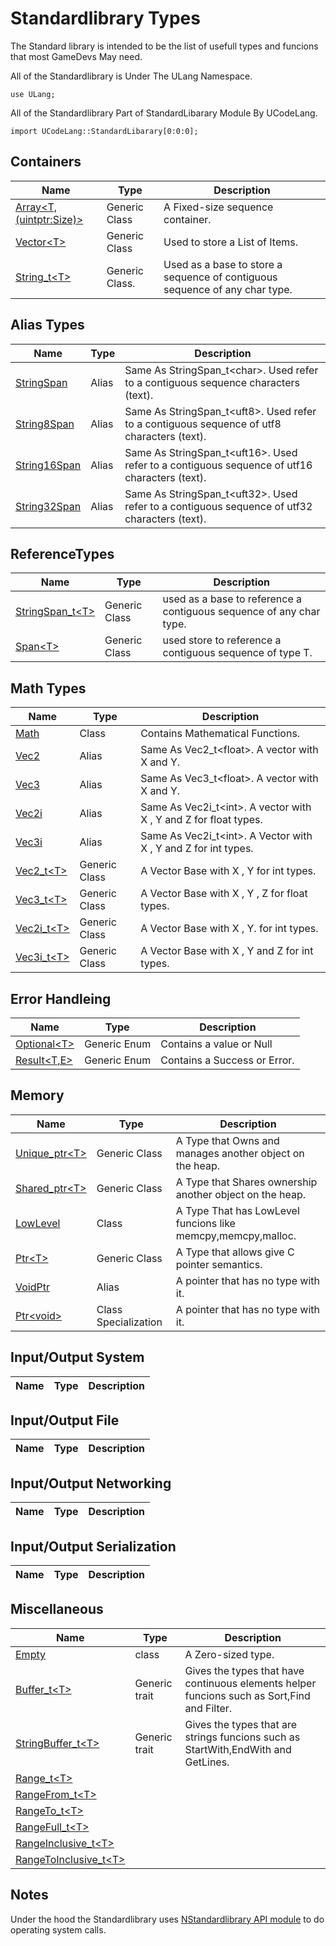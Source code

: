 # Standardlibrary Types


The Standard library is intended to be the list of usefull types and funcions that most GameDevs May need.


All of the Standardlibrary is Under The ULang Namespace.

```
use ULang;
```

All of the Standardlibrary Part of StandardLibarary Module By UCodeLang.

```
import UCodeLang::StandardLibarary[0:0:0];
```


## Containers
| Name | Type | Description |
|--- | --- |  --- | 
[Array\<T,(uintptr:Size)>](./Containers/Array.md) | Generic Class | A Fixed-size sequence container.
[Vector\<T>](./Containers/Vector.md) | Generic Class |  Used to store a List of Items.
[String_t\<T>](./Containers/String_t.md)| Generic Class. | Used as a base to  store a   sequence of contiguous sequence of any char type.


## Alias Types
| Name | Type | Description |
|--- | --- |  --- | 
[StringSpan](./Alias/StringSpan.md) | Alias | Same As StringSpan_t\<char>. Used refer to a contiguous sequence characters (text). 
[String8Span](./Alias/String8Span.md) | Alias | Same As StringSpan_t\<uft8>. Used refer to a contiguous sequence of utf8 characters (text). 
[String16Span](./Alias/String16Span.md) | Alias | Same As StringSpan_t\<uft16>. Used refer to a contiguous sequence of utf16 characters (text). 
[String32Span](./Alias/String32Span.md) | Alias | Same As StringSpan_t\<uft32>. Used refer to a contiguous sequence of utf32 characters (text). 
 
## ReferenceTypes
| Name | Type | Description |
|--- | --- |  --- | 
[StringSpan_t\<T>](./ReferenceTypes/StringSpan.md) | Generic Class | used as a base to  reference a contiguous sequence of any char type.
[Span\<T>](./ReferenceTypes/Span.md) | Generic Class | used store to reference a contiguous sequence of type T.

## Math Types
| Name | Type | Description |
|--- | --- |  --- | 
[Math](./Math/Math.md)  | Class | Contains Mathematical Functions.
[Vec2](./Math/Vec2.md)  | Alias | Same As Vec2_t\<float>. A vector with X and Y.
[Vec3](./Math/Vec3.md)  | Alias | Same As Vec3_t\<float>. A vector with X and Y.
[Vec2i](./Math/Vec2i.md)  | Alias | Same As Vec2i_t\<int>. A vector with X , Y and Z for float types.
[Vec3i](./Math/Vec3i.md) | Alias | Same As Vec2i_t\<int>. A Vector with X , Y and Z for int types.
[Vec2_t\<T>](./Math/Vec2_t.md)  | Generic Class | A Vector Base with X , Y  for int types.
[Vec3_t\<T>](./Math/Vec3_t.md) | Generic Class | A Vector Base with X , Y , Z for float types.
[Vec2i_t\<T>](./Math/Vec2i_t.md)| Generic Class | A Vector Base with X , Y. for int types.
[Vec3i_t\<T>](./Math/Vec3_t.md)| Generic Class | A Vector Base with X , Y and Z for int types.

## Error Handleing
| Name | Type | Description |
|--- | --- |  --- | 
[Optional\<T>](./ErrorHandleing/Optional.md) | Generic Enum |  Contains a value or Null 
[Result\<T,E>](./ErrorHandleing/Result.md) | Generic Enum | Contains a Success or Error.

## Memory 
| Name | Type | Description |
|--- | --- |  --- | 
[Unique_ptr\<T>](./Memory/Unique_ptr.md)| Generic Class | A Type that Owns and manages another object on the heap.
[Shared_ptr\<T>](./Memory/Shared_ptr.md)| Generic Class | A Type that Shares ownership  another object on the heap.
[LowLevel](./Memory/LowLevel.md)| Class | A Type That has LowLevel funcions like memcpy,memcpy,malloc.
[Ptr\<T>](./Memory/Ptr.md) | Generic Class | A Type that allows give C pointer semantics.  
[VoidPtr](./Memory/VoidPtr.md) | Alias | A pointer that has no type with it.
[Ptr\<void>](./Memory/VoidPtr.md) | Class Specialization | A pointer that has no type with it.
## Input/Output System
| Name | Type | Description |
|--- | --- |  --- | 
## Input/Output File
| Name | Type | Description |
|--- | --- |  --- | 
## Input/Output Networking
| Name | Type | Description |
|--- | --- |  --- | 
## Input/Output Serialization
| Name | Type | Description |
|--- | --- |  --- | 


## Miscellaneous

| Name | Type | Description |
|--- | --- |  --- | 
[Empty](./Miscellaneous/Empty.md) | class | A Zero-sized type. 
[Buffer_t\<T>](./Miscellaneous/StringBuffer_t.md) | Generic trait | Gives the types that have continuous elements helper funcions such as Sort,Find and Filter.
[StringBuffer_t\<T>](./Miscellaneous/StringBuffer_t.md) | Generic trait | Gives the types that are strings funcions such as StartWith,EndWith and GetLines.
[Range_t\<T>](./Miscellaneous/Ranges.md#range) |
[RangeFrom_t\<T>](./Miscellaneous/Ranges.md#rangefrom) | 
[RangeTo_t\<T>](./Miscellaneous/Ranges.md#rangeto) | 
[RangeFull_t\<T>](./Miscellaneous/Ranges.md#rangefull_t) | 
[RangeInclusive_t\<T>](./Miscellaneous/Ranges.md#rangeinclusive_t) | 
[RangeToInclusive_t\<T>](./Miscellaneous/Ranges.md#rangetoinclusive_t) | 


## Notes

Under the hood the Standardlibrary uses [NStandardlibrary API module](./APIs/NStandardlibrary.md) to do  operating system calls.